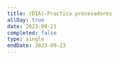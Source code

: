 ```yaml
---
title: (DIA)-Practica procesadores
allDay: true
date: 2023-09-21
completed: false
type: single
endDate: 2023-09-23
---
```

